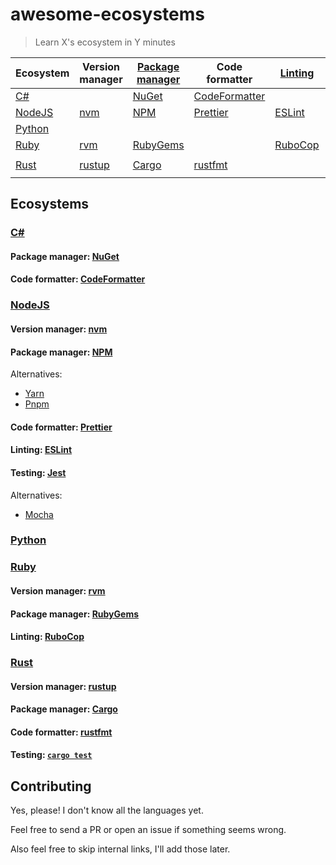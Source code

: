 # awesome-ecosystems

> Learn X's ecosystem in Y minutes

<!-- ecosystems sorted by name -->
<!-- tools sorted by the order they're usually encountered in in development process -->

| Ecosystem | Version manager | [Package manager] | Code formatter  | [Linting] | [Testing]      |
| --------- | --------------- | ----------------- | --------------- | --------- | -------------- |
| [C#]      |                 | [NuGet]           | [CodeFormatter] |           |                |
| [NodeJS]  | [nvm]           | [NPM]             | [Prettier]      | [ESLint]  | [Jest]         |
| [Python]  |                 |                   |                 |           |                |
| [Ruby]    | [rvm]           | [RubyGems]        |                 | [RuboCop] |                |
| [Rust]    | [rustup]        | [Cargo]           | [rustfmt]       |           | [`cargo test`] |

<!-- see also https://en.wikipedia.org/wiki/Programming_tool -->

<!-- [Version manager]: is there an article that explains what a version manager is and why they're useful? -->
[Package manager]: https://en.wikipedia.org/wiki/Package_manager
<!-- [Code formatter]: is there an article specifically about tools that automatically rewrite source code? -->
[Linting]: https://en.wikipedia.org/wiki/Lint_(software)
[Testing]: https://en.wikipedia.org/wiki/Test_automation

## Ecosystems


### [C#](https://docs.microsoft.com/en-us/dotnet/csharp/)
[C#]: #c

#### Package manager: [NuGet](https://www.nuget.org/)
[NuGet]: #package-manager-nuget

#### Code formatter: [CodeFormatter](https://github.com/dotnet/codeformatter)
[CodeFormatter]: #code-formatter-codeformatter


### [NodeJS](https://nodejs.org/en/)
[NodeJS]: #nodejs

#### Version manager: [nvm](https://github.com/nvm-sh/nvm)
[nvm]: #version-manager-nvm

#### Package manager: [NPM](https://www.npmjs.com/)
[NPM]: #package-manager-npm

Alternatives:
 - [Yarn](https://yarnpkg.com/)
 - [Pnpm](https://pnpm.js.org/)

#### Code formatter: [Prettier](https://prettier.io)
[Prettier]: #code-formatter-prettier

#### Linting: [ESLint](https://eslint.org/)
[ESLint]: #linting-eslint

#### Testing: [Jest](https://jestjs.io/)
[Jest]: #testing-jest

Alternatives:
 - [Mocha](https://mochajs.org/)


### [Python](https://www.python.org/)
[Python]: #python


### [Ruby](https://www.ruby-lang.org/en/)
[Ruby]: #ruby

#### Version manager: [rvm](https://rvm.io/)
[rvm]: #version-manager-rvm

#### Package manager: [RubyGems](https://rubygems.org/)
[RubyGems]: #package-manager-rubygems

#### Linting: [RuboCop](https://rubocop.org/)
[RuboCop]: #linting-rubocop


### [Rust](https://www.rust-lang.org/)
[Rust]: #rust

#### Version manager: [rustup](https://rustup.rs/)
[rustup]: #version-manager-rustup

#### Package manager: [Cargo](https://doc.rust-lang.org/stable/cargo/)
[Cargo]: #package-manager-cargo

#### Code formatter: [rustfmt](https://github.com/rust-lang/rustfmt)
[rustfmt]: #code-formatter-rustfmt

#### Testing: [`cargo test`](https://doc.rust-lang.org/cargo/guide/tests.html)
[`cargo test`]: #testing-cargo-test


## Contributing

Yes, please! I don't know all the languages yet.

Feel free to send a PR or open an issue if something seems wrong.

Also feel free to skip internal links, I'll add those later.
